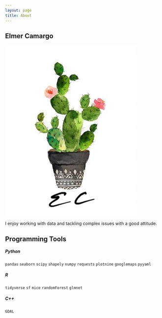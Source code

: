 ```yaml
---
layout: page
title: About
---
```

## Elmer Camargo 

![about_plant.jpg](../images/about_plant.jpg)

I enjoy working with data and tackling complex issues with a good attitude.

## Programming Tools

##### Python
`pandas` `seaborn` `scipy` `shapely` `numpy` `requests` `plotnine` `googlemaps` `pyyaml`

##### R
`tidyverse` `sf` `mice` `randomForest` `glmnet`

##### C++
`GDAL`